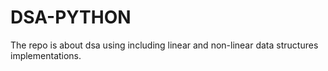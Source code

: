 
# DSA-PYTHON
The repo is about dsa using including linear and non-linear data structures implementations.


